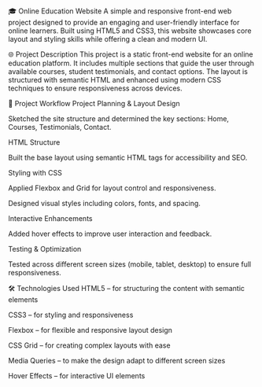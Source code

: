 🎓 Online Education Website
A simple and responsive front-end web project designed to provide an engaging and user-friendly interface for online learners. Built using HTML5 and CSS3, this website showcases core layout and styling skills while offering a clean and modern UI.

🌐 Project Description
This project is a static front-end website for an online education platform. It includes multiple sections that guide the user through available courses, student testimonials, and contact options. The layout is structured with semantic HTML and enhanced using modern CSS techniques to ensure responsiveness across devices.

🔄 Project Workflow
Project Planning & Layout Design

Sketched the site structure and determined the key sections: Home, Courses, Testimonials, Contact.

HTML Structure

Built the base layout using semantic HTML tags for accessibility and SEO.

Styling with CSS

Applied Flexbox and Grid for layout control and responsiveness.

Designed visual styles including colors, fonts, and spacing.

Interactive Enhancements

Added hover effects to improve user interaction and feedback.

Testing & Optimization

Tested across different screen sizes (mobile, tablet, desktop) to ensure full responsiveness.

🛠️ Technologies Used
HTML5 – for structuring the content with semantic elements

CSS3 – for styling and responsiveness

Flexbox – for flexible and responsive layout design

CSS Grid – for creating complex layouts with ease

Media Queries – to make the design adapt to different screen sizes

Hover Effects – for interactive UI elements
